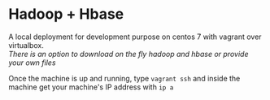 # Hadoop + Hbase
A local deployment for development purpose on centos 7 with vagrant over virtualbox.</br>
*There is an option to download on the fly hadoop and hbase or provide your own files*

Once the machine is up and running,
type `vagrant ssh` and inside the machine get your machine's IP address with `ip a`